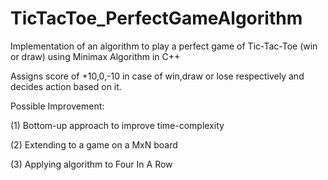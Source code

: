 # TicTacToe_PerfectGameAlgorithm
Implementation of an algorithm to play a perfect game of Tic-Tac-Toe (win or draw) using Minimax Algorithm in C++

Assigns score of +10,0,-10 in case of win,draw or lose respectively and decides action based on it.

Possible Improvement: 

(1) Bottom-up approach to improve time-complexity

(2) Extending to a game on a MxN board

(3) Applying algorithm to Four In A Row

